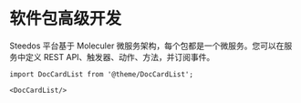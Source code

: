 # 软件包高级开发

Steedos 平台基于 Moleculer 微服务架构，每个包都是一个微服务。您可以在服务中定义 REST API、触发器、动作、方法，并订阅事件。

```mdx-code-block
import DocCardList from '@theme/DocCardList';

<DocCardList/>
```